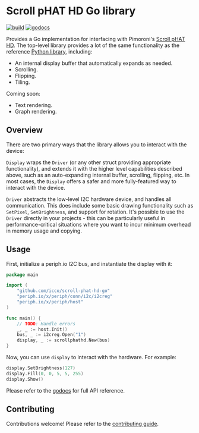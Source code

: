 # Scroll pHAT HD Go library

[![build](https://travis-ci.org/icco/scroll-phat-hd-go.svg?branch=master)](https://travis-ci.org/icco/scroll-phat-hd-go)
[![godocs](https://godoc.org/github.com/icco/scroll-phat-hd-go?status.svg)](https://godoc.org/github.com/icco/scroll-phat-hd-go)

Provides a Go implementation for interfacing with Pimoroni's [Scroll pHAT HD](https://shop.pimoroni.com/products/scroll-phat-hd). The top-level library provides a lot of the same functionality as the reference [Python library](http://docs.pimoroni.com/scrollphathd/), including:

* An internal display buffer that automatically expands as needed.
* Scrolling.
* Flipping.
* Tiling.

Coming soon:

* Text rendering.
* Graph rendering.

## Overview

There are two primary ways that the library allows you to interact with the device:

`Display` wraps the `Driver` (or any other struct providing appropriate functionality), and extends it with the higher level capabilities described above, such as an auto-expanding internal buffer, scrolling, flipping, etc. In most cases, the `Display` offers a safer and more fully-featured way to interact with the device.

`Driver` abstracts the low-level I2C hardware device, and handles all communication. This does include some basic drawing functionality such as `SetPixel`, `SetBrightness`, and support for rotation. It's possible to use the `Driver` directly in your projects - this can be particularly useful in performance-critical situations where you want to incur minimum overhead in memory usage and copying.

## Usage

First, initialize a periph.io I2C bus, and instantiate the display with it:

```go
package main

import (
    "github.com/icco/scroll-phat-hd-go"
    "periph.io/x/periph/conn/i2c/i2creg"
    "periph.io/x/periph/host"
)

func main() {
    // TODO: Handle errors
    _, _ := host.Init()
    bus, _ := i2creg.Open("1")
    display, _ := scrollphathd.New(bus)
}
```

Now, you can use `display` to interact with the hardware. For example:

```go
display.SetBrightness(127)
display.Fill(0, 0, 5, 5, 255)
display.Show()
```

Please refer to the [godocs](https://godoc.org/github.com/icco/scroll-phat-hd-go) for full API reference.

## Contributing

Contributions welcome! Please refer to the [contributing guide](https://github.com/icco/scroll-phat-hd-go/blob/master/CONTRIBUTING.md).
